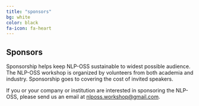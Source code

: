 ```yaml
---
title: "sponsors"
bg: white
color: black
fa-icon: fa-heart
---
```



## Sponsors

Sponsorship helps keep NLP-OSS sustainable to widest possible audience. The NLP-OSS workshop is organized by volunteers from both academia and industry. Sponsorship goes to covering the cost of invited speakers. 

If you or your company or institution are interested in sponsoring the NLP-OSS, please send us an email at nlposs.workshop@gmail.com. 
